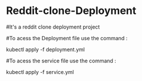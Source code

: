 # Reddit-clone-Deployment


#It's a reddit clone deployment project


#To acess the Deployment file use the command :


kubectl apply -f deployment.yml


#To acess the service file use the command :


kubectl apply -f service.yml
